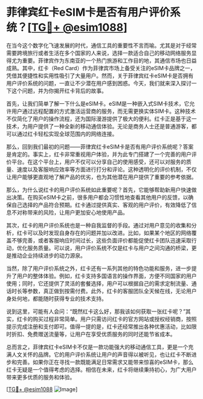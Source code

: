 # 菲律宾红卡eSIM卡是否有用户评价系统？[[TG💪+ @esim1088](https://t.me/s/esim1088)]

在当今这个数字化飞速发展的时代，通信工具的重要性不言而喻。尤其是对于经常需要跨境旅行或者生活在多个国家的人来说，选择一款适合自己的移动网络服务显得尤为重要。菲律宾作为东南亚的一个热门旅游和工作目的地，其通信市场也日益成熟。其中，红卡（Red Card）作为菲律宾市场上备受关注的eSIM卡品牌之一，凭借其便捷性和实用性吸引了大量用户。然而，关于菲律宾红卡eSIM卡是否拥有用户评价系统的问题，一直让不少潜在用户感到困惑。今天，我们就来深入探讨一下这个问题，并为你揭开红卡背后的故事。

首先，让我们简单了解一下什么是eSIM卡。eSIM是一种嵌入式SIM卡技术，它允许用户通过远程配置的方式激活运营商的服务，而无需更换实体SIM卡。这种技术不仅简化了用户的操作流程，还为国际漫游提供了极大的便利。红卡正是基于这一技术，为用户提供了一种全新的移动通信体验。无论是商务人士还是普通游客，都可以通过红卡轻松实现全球范围内的网络连接。

那么，回到我们最初的问题——菲律宾红卡eSIM卡是否有用户评价系统呢？答案是肯定的。事实上，红卡非常重视用户体验，并为此专门搭建了一个完善的用户评价平台。在这个平台上，用户不仅可以分享自己的使用感受，还可以对服务的质量、速度以及客服响应效率等方面进行打分和评论。这种透明化的评价机制，不仅让用户能够更直观地了解产品的优劣，也为其他潜在用户提供了重要的参考依据。

那么，为什么说红卡的用户评价系统如此重要呢？首先，它能够帮助新用户快速做出决策。在购买eSIM卡之前，很多用户都会习惯性地查看其他用户的反馈，以确保自己选择的产品符合预期。红卡通过提供真实、客观的用户评价，有效降低了信息不对称带来的风险，让用户更加安心地使用产品。

其次，红卡的用户评价系统也是一种自我监督的手段。通过对用户意见的收集和分析，红卡可以及时发现自身存在的问题并加以改进。比如，如果某个地区的网络覆盖不够完善，或者客服响应时间过长，这些负面评价都能促使红卡团队迅速采取行动，优化服务质量。可以说，用户评价系统不仅是红卡与用户之间沟通的桥梁，更是推动企业持续进步的动力源泉。

当然，除了用户评价系统之外，红卡还有一系列其他的特色功能和服务，进一步提升了用户的整体体验。例如，红卡支持多国语言的操作界面，方便不同国家的用户使用；同时，它还提供了灵活的套餐选择，用户可以根据自己的需求定制流量、通话时长等参数，真正做到按需付费。此外，红卡的客服团队全天候在线，无论用户身处何地，都能随时获得专业的技术支持。

说到这里，可能有人会问：“既然红卡这么好，那我该如何获取一张红卡呢？”其实，红卡的购买过程非常简单。用户只需访问红卡的官方网站或授权经销商，按照提示完成注册和支付即可。值得一提的是，红卡还经常推出各种优惠活动，比如限时折扣、免费赠送流量等，让用户在享受优质服务的同时还能节省成本。

总而言之，菲律宾红卡eSIM卡不仅是一款功能强大的移动通信工具，更是一个充满人文关怀的品牌。它的用户评价系统让用户的声音得以被听见，也让红卡不断进步和完善。如果你正在寻找一款既能满足日常需求又能带来惊喜的eSIM卡，那么红卡无疑是一个值得考虑的选择。相信在未来，红卡将继续秉持初心，为广大用户带来更多优质的服务和体验。

[[TG💪+ @esim1088](https://t.me/s/esim1088) ![Image](https://i.postimg.cc/4NQfJmqS/Snipaste-2025-05-13-00-14-12.png)]